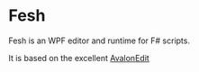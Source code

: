 # Fesh

 Fesh is an WPF editor and runtime for F# scripts.

 It is based on the excellent [AvalonEdit](https://github.com/icsharpcode/AvalonEdit)


